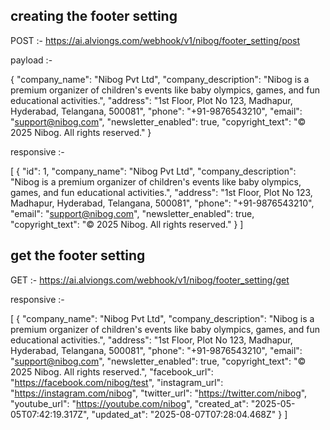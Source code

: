 ## creating the footer setting

POST :- https://ai.alviongs.com/webhook/v1/nibog/footer_setting/post

payload :-

{
  "company_name": "Nibog Pvt Ltd",
  "company_description": "Nibog is a premium organizer of children's events like baby olympics, games, and fun educational activities.",
  "address": "1st Floor, Plot No 123, Madhapur, Hyderabad, Telangana, 500081",
  "phone": "+91-9876543210",
  "email": "support@nibog.com",
  "newsletter_enabled": true,
  "copyright_text": "© 2025 Nibog. All rights reserved."
}


responsive :-

[
  {
    "id": 1,
    "company_name": "Nibog Pvt Ltd",
    "company_description": "Nibog is a premium organizer of children's events like baby olympics, games, and fun educational activities.",
    "address": "1st Floor, Plot No 123, Madhapur, Hyderabad, Telangana, 500081",
    "phone": "+91-9876543210",
    "email": "support@nibog.com",
    "newsletter_enabled": true,
    "copyright_text": "© 2025 Nibog. All rights reserved."
  }
]


## get the footer setting

GET :- https://ai.alviongs.com/webhook/v1/nibog/footer_setting/get

responsive :-

[
  {
    "company_name": "Nibog Pvt Ltd",
    "company_description": "Nibog is a premium organizer of children's events like baby olympics, games, and fun educational activities.",
    "address": "1st Floor, Plot No 123, Madhapur, Hyderabad, Telangana, 500081",
    "phone": "+91-9876543210",
    "email": "support@nibog.com",
    "newsletter_enabled": true,
    "copyright_text": "© 2025 Nibog. All rights reserved.",
    "facebook_url": "https://facebook.com/nibog/test",
    "instagram_url": "https://instagram.com/nibog",
    "twitter_url": "https://twitter.com/nibog",
    "youtube_url": "https://youtube.com/nibog",
    "created_at": "2025-05-05T07:42:19.317Z",
    "updated_at": "2025-08-07T07:28:04.468Z"
  }
]


